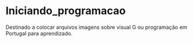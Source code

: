 ﻿# Iniciando_programacao
Destinado a colocar arquivos imagens sobre visual G ou programação em Portugal para  aprendizado.